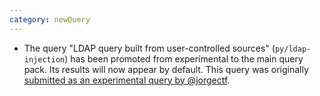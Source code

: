 ```yaml
---
category: newQuery
---
```

* The query "LDAP query built from user-controlled sources" (`py/ldap-injection`) has been promoted from experimental to the main query pack. Its results will now appear by default. This query was originally [submitted as an experimental query by @jorgectf](https://github.com/github/codeql/pull/5443).
